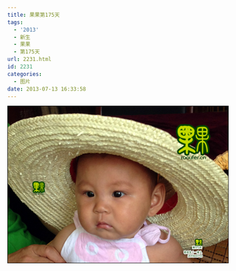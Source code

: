 ```yaml
---
title: 果果第175天
tags:
  - '2013'
  - 新生
  - 果果
  - 第175天
url: 2231.html
id: 2231
categories:
  - 图片
date: 2013-07-13 16:33:58
---
```


[![](/images/uploads/2013/07/果果第175天.jpg "果果第175天")](/images/uploads/2013/07/果果第175天.jpg)